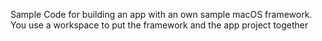 Sample Code for building an app with an own sample macOS framework. You use a workspace to put the framework and the app project together
